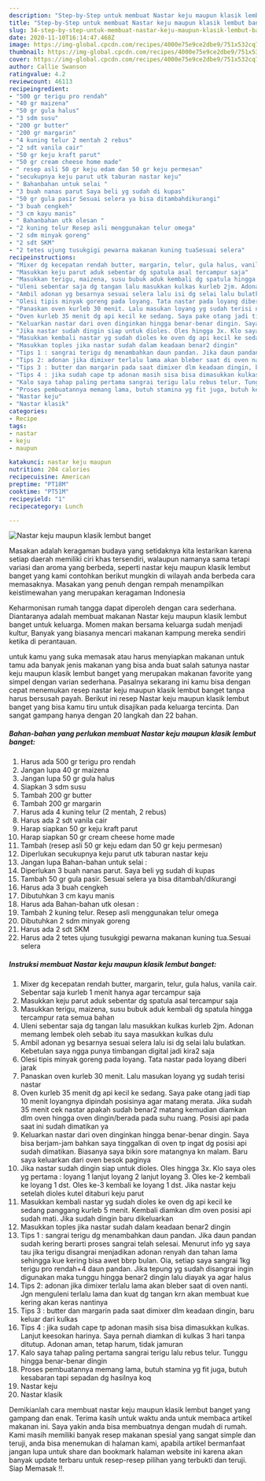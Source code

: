 ```yaml
---
description: "Step-by-Step untuk membuat Nastar keju maupun klasik lembut banget minggu ini"
title: "Step-by-Step untuk membuat Nastar keju maupun klasik lembut banget minggu ini"
slug: 34-step-by-step-untuk-membuat-nastar-keju-maupun-klasik-lembut-banget-minggu-ini
date: 2020-11-10T16:14:47.468Z
image: https://img-global.cpcdn.com/recipes/4000e75e9ce2dbe9/751x532cq70/nastar-keju-maupun-klasik-lembut-banget-foto-resep-utama.jpg
thumbnail: https://img-global.cpcdn.com/recipes/4000e75e9ce2dbe9/751x532cq70/nastar-keju-maupun-klasik-lembut-banget-foto-resep-utama.jpg
cover: https://img-global.cpcdn.com/recipes/4000e75e9ce2dbe9/751x532cq70/nastar-keju-maupun-klasik-lembut-banget-foto-resep-utama.jpg
author: Callie Swanson
ratingvalue: 4.2
reviewcount: 46113
recipeingredient:
- "500 gr terigu pro rendah"
- "40 gr maizena"
- "50 gr gula halus"
- "3 sdm susu"
- "200 gr butter"
- "200 gr margarin"
- "4 kuning telur 2 mentah 2 rebus"
- "2 sdt vanila cair"
- "50 gr keju kraft parut"
- "50 gr cream cheese home made"
- " resep asli 50 gr keju edam dan 50 gr keju permesan"
- "secukupnya keju parut utk taburan nastar keju"
- " Bahanbahan untuk selai "
- "3 buah nanas parut Saya beli yg sudah di kupas"
- "50 gr gula pasir Sesuai selera ya bisa ditambahdikurangi"
- "3 buah cengkeh"
- "3 cm kayu manis"
- " Bahanbahan utk olesan "
- "2 kuning telur Resep asli menggunakan telur omega"
- "2 sdm minyak goreng"
- "2 sdt SKM"
- "2 tetes ujung tusukgigi pewarna makanan kuning tuaSesuai selera"
recipeinstructions:
- "Mixer dg kecepatan rendah butter, margarin, telur, gula halus, vanila cair. Sebentar saja kurleb 1 menit hanya agar tercampur saja"
- "Masukkan keju parut aduk sebentar dg spatula asal tercampur saja"
- "Masukkan terigu, maizena, susu bubuk aduk kembali dg spatula hingga tercampur rata semua bahan"
- "Uleni sebentar saja dg tangan lalu masukkan kulkas kurleb 2jm. Adonan memang lembek oleh sebab itu saya masukkan kulkas dulu"
- "Ambil adonan yg besarnya sesuai selera lalu isi dg selai lalu bulatkan. Kebetulan saya ngga punya timbangan digital jadi kira2 saja"
- "Olesi tipis minyak goreng pada loyang. Tata nastar pada loyang diberi jarak"
- "Panaskan oven kurleb 30 menit. Lalu masukan loyang yg sudah terisi nastar"
- "Oven kurleb 35 menit dg api kecil ke sedang. Saya pake otang jadi tiap 10 menit loyangnya dipindah posisinya agar matang merata. Jika sudah 35 menit cek nastar apakah sudah benar2 matang kemudian diamkan dlm oven hingga oven dingin/berada pada suhu ruang. Posisi api pada saat ini sudah dimatikan ya"
- "Keluarkan nastar dari oven dinginkan hingga benar-benar dingin. Saya bisa berjam-jam bahkan saya tinggalkan di oven tp ingat dg posisi api sudah dimatikan. Biasanya saya bikin sore matangnya kn malam. Baru saya keluarkan dari oven besok paginya"
- "Jika nastar sudah dingin siap untuk dioles. Oles hingga 3x. Klo saya oles yg pertama : loyang 1 lanjut loyang 2 lanjut loyang 3. Oles ke-2 kembali ke loyang 1 dst. Oles ke-3 kembali ke loyang 1 dst. Jika nastar keju setelah dioles kutel ditaburi keju parut"
- "Masukkan kembali nastar yg sudah dioles ke oven dg api kecil ke sedang panggang kurleb 5 menit. Kembali diamkan dlm oven posisi api sudah mati. Jika sudah dingin baru dikeluarkan"
- "Masukkan toples jika nastar sudah dalam keadaan benar2 dingin"
- "Tips 1 : sangrai terigu dg menambahkan daun pandan. Jika daun pandan sudah kering berarti proses sangrai telah selesai. Menurut info yg saya tau jika terigu disangrai menjadikan adonan renyah dan tahan lama sehingga kue kering bisa awet bbrp bulan. Oia, setiap saya sangrai 1kg terigu pro rendah+4 daun pandan. Jika tepung yg sudah disangrai ingin digunakan maka tunggu hingga benar2 dingin lalu diayak ya agar halus"
- "Tips 2: adonan jika dimixer terlalu lama akan bleber saat di oven nanti. Jgn menguleni terlalu lama dan kuat dg tangan krn akan membuat kue kering akan keras nantinya"
- "Tips 3 : butter dan margarin pada saat dimixer dlm keadaan dingin, baru keluar dari kulkas"
- "Tips 4 : jika sudah cape tp adonan masih sisa bisa dimasukkan kulkas. Lanjut keesokan harinya. Saya pernah diamkan di kulkas 3 hari tanpa ditutup. Adonan aman, tetap harum, tidak jamuran"
- "Kalo saya tahap paling pertama sangrai terigu lalu rebus telur. Tunggu hingga benar-benar dingin"
- "Proses pembuatannya memang lama, butuh stamina yg fit juga, butuh kesabaran tapi sepadan dg hasilnya koq"
- "Nastar keju"
- "Nastar klasik"
categories:
- Recipe
tags:
- nastar
- keju
- maupun

katakunci: nastar keju maupun 
nutrition: 204 calories
recipecuisine: American
preptime: "PT18M"
cooktime: "PT51M"
recipeyield: "1"
recipecategory: Lunch

---
```



![Nastar keju maupun klasik lembut banget](https://img-global.cpcdn.com/recipes/4000e75e9ce2dbe9/751x532cq70/nastar-keju-maupun-klasik-lembut-banget-foto-resep-utama.jpg)

Masakan adalah keragaman budaya yang setidaknya kita lestarikan karena setiap daerah memiliki ciri khas tersendiri, walaupun namanya sama tetapi variasi dan aroma yang berbeda, seperti nastar keju maupun klasik lembut banget yang kami contohkan berikut mungkin di wilayah anda berbeda cara memasaknya. Masakan yang penuh dengan rempah menampilkan keistimewahan yang merupakan keragaman Indonesia



Keharmonisan rumah tangga dapat diperoleh dengan cara sederhana. Diantaranya adalah membuat makanan Nastar keju maupun klasik lembut banget untuk keluarga. Momen makan bersama keluarga sudah menjadi kultur, Banyak yang biasanya mencari makanan kampung mereka sendiri ketika di perantauan.

untuk kamu yang suka memasak atau harus menyiapkan makanan untuk tamu ada banyak jenis makanan yang bisa anda buat salah satunya nastar keju maupun klasik lembut banget yang merupakan makanan favorite yang simpel dengan varian sederhana. Pasalnya sekarang ini kamu bisa dengan cepat menemukan resep nastar keju maupun klasik lembut banget tanpa harus bersusah payah.
Berikut ini resep Nastar keju maupun klasik lembut banget yang bisa kamu tiru untuk disajikan pada keluarga tercinta. Dan sangat gampang hanya dengan 20 langkah dan 22 bahan.


<!--inarticleads1-->

##### Bahan-bahan yang perlukan membuat Nastar keju maupun klasik lembut banget:

1. Harus ada 500 gr terigu pro rendah
1. Jangan lupa 40 gr maizena
1. Jangan lupa 50 gr gula halus
1. Siapkan 3 sdm susu
1. Tambah 200 gr butter
1. Tambah 200 gr margarin
1. Harus ada 4 kuning telur (2 mentah, 2 rebus)
1. Harus ada 2 sdt vanila cair
1. Harap siapkan 50 gr keju kraft parut
1. Harap siapkan 50 gr cream cheese home made
1. Tambah  (resep asli 50 gr keju edam dan 50 gr keju permesan)
1. Diperlukan secukupnya keju parut utk taburan nastar keju
1. Jangan lupa  Bahan-bahan untuk selai :
1. Diperlukan 3 buah nanas parut. Saya beli yg sudah di kupas
1. Tambah 50 gr gula pasir. Sesuai selera ya bisa ditambah/dikurangi
1. Harus ada 3 buah cengkeh
1. Dibutuhkan 3 cm kayu manis
1. Harus ada  Bahan-bahan utk olesan :
1. Tambah 2 kuning telur. Resep asli menggunakan telur omega
1. Dibutuhkan 2 sdm minyak goreng
1. Harus ada 2 sdt SKM
1. Harus ada 2 tetes ujung tusukgigi pewarna makanan kuning tua.Sesuai selera




<!--inarticleads2-->

##### Instruksi membuat  Nastar keju maupun klasik lembut banget:

1. Mixer dg kecepatan rendah butter, margarin, telur, gula halus, vanila cair. Sebentar saja kurleb 1 menit hanya agar tercampur saja
1. Masukkan keju parut aduk sebentar dg spatula asal tercampur saja
1. Masukkan terigu, maizena, susu bubuk aduk kembali dg spatula hingga tercampur rata semua bahan
1. Uleni sebentar saja dg tangan lalu masukkan kulkas kurleb 2jm. Adonan memang lembek oleh sebab itu saya masukkan kulkas dulu
1. Ambil adonan yg besarnya sesuai selera lalu isi dg selai lalu bulatkan. Kebetulan saya ngga punya timbangan digital jadi kira2 saja
1. Olesi tipis minyak goreng pada loyang. Tata nastar pada loyang diberi jarak
1. Panaskan oven kurleb 30 menit. Lalu masukan loyang yg sudah terisi nastar
1. Oven kurleb 35 menit dg api kecil ke sedang. Saya pake otang jadi tiap 10 menit loyangnya dipindah posisinya agar matang merata. Jika sudah 35 menit cek nastar apakah sudah benar2 matang kemudian diamkan dlm oven hingga oven dingin/berada pada suhu ruang. Posisi api pada saat ini sudah dimatikan ya
1. Keluarkan nastar dari oven dinginkan hingga benar-benar dingin. Saya bisa berjam-jam bahkan saya tinggalkan di oven tp ingat dg posisi api sudah dimatikan. Biasanya saya bikin sore matangnya kn malam. Baru saya keluarkan dari oven besok paginya
1. Jika nastar sudah dingin siap untuk dioles. Oles hingga 3x. Klo saya oles yg pertama : loyang 1 lanjut loyang 2 lanjut loyang 3. Oles ke-2 kembali ke loyang 1 dst. Oles ke-3 kembali ke loyang 1 dst. Jika nastar keju setelah dioles kutel ditaburi keju parut
1. Masukkan kembali nastar yg sudah dioles ke oven dg api kecil ke sedang panggang kurleb 5 menit. Kembali diamkan dlm oven posisi api sudah mati. Jika sudah dingin baru dikeluarkan
1. Masukkan toples jika nastar sudah dalam keadaan benar2 dingin
1. Tips 1 : sangrai terigu dg menambahkan daun pandan. Jika daun pandan sudah kering berarti proses sangrai telah selesai. Menurut info yg saya tau jika terigu disangrai menjadikan adonan renyah dan tahan lama sehingga kue kering bisa awet bbrp bulan. Oia, setiap saya sangrai 1kg terigu pro rendah+4 daun pandan. Jika tepung yg sudah disangrai ingin digunakan maka tunggu hingga benar2 dingin lalu diayak ya agar halus
1. Tips 2: adonan jika dimixer terlalu lama akan bleber saat di oven nanti. Jgn menguleni terlalu lama dan kuat dg tangan krn akan membuat kue kering akan keras nantinya
1. Tips 3 : butter dan margarin pada saat dimixer dlm keadaan dingin, baru keluar dari kulkas
1. Tips 4 : jika sudah cape tp adonan masih sisa bisa dimasukkan kulkas. Lanjut keesokan harinya. Saya pernah diamkan di kulkas 3 hari tanpa ditutup. Adonan aman, tetap harum, tidak jamuran
1. Kalo saya tahap paling pertama sangrai terigu lalu rebus telur. Tunggu hingga benar-benar dingin
1. Proses pembuatannya memang lama, butuh stamina yg fit juga, butuh kesabaran tapi sepadan dg hasilnya koq
1. Nastar keju
1. Nastar klasik




Demikianlah cara membuat nastar keju maupun klasik lembut banget yang gampang dan enak. Terima kasih untuk waktu anda untuk membaca artikel makanan ini. Saya yakin anda bisa membuatnya dengan mudah di rumah. Kami masih memiliki banyak resep makanan spesial yang sangat simple dan teruji, anda bisa menemukan di halaman kami, apabila artikel bermanfaat jangan lupa untuk share dan bookmark halaman website ini karena akan banyak update terbaru untuk resep-resep pilihan yang terbukti dan teruji. Siap Memasak !!. 
